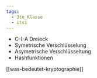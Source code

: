 ```yaml
---
tags:
  - 3te_Klasse
  - itsi
---
```

- C-I-A Dreieck 
- Symetrische Verschlüsselung 
- Asymetrische Verschlüsseltung 
- Hashfunktionen

[[was-bedeutet-kryptographie]]
